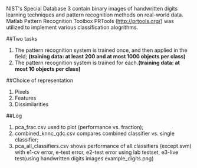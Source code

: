 NIST's Special Database 3 contain binary images of handwritten digits learning techniques and pattern recognition methods on real-world data.
Matlab Pattern Recognition Toolbox PRTools (http://prtools.org/) was utilized to implement various classification alogrithms.

##Two tasks
1. The pattern recognition system is trained once, and then applied in the field; **(training data: at least 200 and at most 1000 objects per class)**
2. The pattern recognition system is trained for each.**(training data: at most 10 objects per class)**

##Choice of representation
1. Pixels
2. Features
3. Dissimilarities

##Log
1. pca_frac.csv used to plot (performance vs. fraction);
2. combined_knnc_qdc.csv compares combined classifier vs. single classifier;
3. pca_all_classifiers.csv shows performance of all classifiers (except svm) with e1-cv error, e-test error, e2-test error using lab testset, e3-live test(using handwritten digits images example_digits.png)
